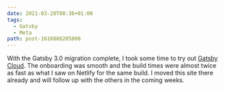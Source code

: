 ```yaml
---
date: 2021-03-28T00:36+01:00
tags:
  - Gatsby
  - Meta
path: post-1616888205000
---
```


With the Gatsby 3.0 migration complete, I took some time to try out [Gatsby Cloud](https://www.gatsbyjs.com). The onboarding was smooth and the build times were almost twice as fast as what I saw on Netlify for the same build. I moved this site there already and will follow up with the others in the coming weeks.
